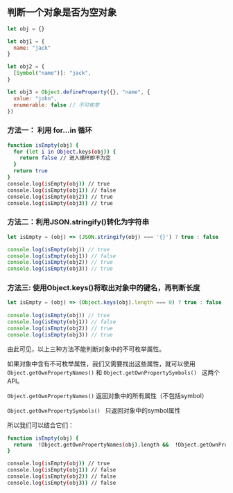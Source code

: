 ## 判断一个对象是否为空对象

```javascript
let obj = {}

let obj1 = {
  name: "jack"
}

let obj2 = {
  [Symbol("name")]: "jack",
}

let obj3 = Object.defineProperty({}, "name", {
  value: "john",
  enumerable: false // 不可枚举
})
```

### 方法一： 利用 for...in 循环

```sh
function isEmpty(obj) {
  for (let i in Object.keys(obj)) {
    return false // 进入循环即不为空
  }
  return true
}
console.log(isEmpty(obj)) // true
console.log(isEmpty(obj1)) // false
console.log(isEmpty(obj2)) // true
console.log(isEmpty(obj3)) // true
```

### 方法二：利用JSON.stringify()转化为字符串

```javascript
let isEmpty = (obj) => (JSON.stringify(obj) === '{}') ? true : false

console.log(isEmpty(obj)) // true
console.log(isEmpty(obj1)) // false
console.log(isEmpty(obj2)) // true
console.log(isEmpty(obj3)) // true
```

### 方法三: 使用Object.keys()将取出对象中的键名，再判断长度


```javascript
let isEmpty = (obj) => (Object.keys(obj).length === 0) ? true : false
 
console.log(isEmpty(obj)) // true
console.log(isEmpty(obj1)) // false
console.log(isEmpty(obj2)) // true
console.log(isEmpty(obj3)) // true
```

由此可见，以上三种方法不能判断对象中的不可枚举属性。

如果对象中含有不可枚举属性，我们又需要找出这些属性，就可以使用 `Object.getOwnPropertyNames()` 和 `Object.getOwnPropertySymbols() ` 这两个API。

`Object.getOwnPropertyNames()`  返回对象中的所有属性（不包括symbol）

`Object.getOwnPropertySymbols() ` 只返回对象中的symbol属性

所以我们可以结合它们：

```sh
function isEmpty(obj) {
  return  !Object.getOwnPropertyNames(obj).length &&  !Object.getOwnPropertySymbols(obj).length
}

console.log(isEmpty(obj)) // true
console.log(isEmpty(obj1)) // false
console.log(isEmpty(obj2)) // false
console.log(isEmpty(obj3)) // false
```